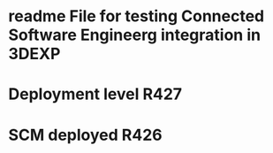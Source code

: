 # readme File for testing Connected Software Engineerg integration in 3DEXP
# Deployment level R427
# SCM deployed R426
